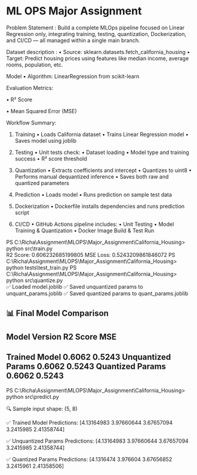 # ML OPS Major Assignment
Problem Statement : 
Build a complete MLOps pipeline focused on Linear Regression only, integrating training, testing,
quantization, Dockerization, and CI/CD — all managed within a single main branch.

Dataset description :
• Source: sklearn.datasets.fetch_california_housing
• Target: Predict housing prices using features like median income, average rooms, population, etc.

Model
• Algorithm: LinearRegression from scikit-learn

Evaluation Metrics:

• R² Score

• Mean Squared Error (MSE)

Workflow Summary:

1. Training
• Loads California dataset
• Trains Linear Regression model
• Saves model using joblib

2. Testing
• Unit tests check:
• Dataset loading
• Model type and training success
• R² score threshold

3. Quantization
• Extracts coefficients and intercept
• Quantizes to uint8
• Performs manual dequantized inference
• Saves both raw and quantized parameters

4. Prediction
• Loads model
• Runs prediction on sample test data

5. Dockerization
• Dockerfile installs dependencies and runs prediction script

6. CI/CD
• GitHub Actions pipeline includes:
• Unit Testing
• Model Training & Quantization
• Docker Image Build & Test Run

PS C:\Richa\Assignment\MLOPS\Major_Assignment\California_Housing> python src\train.py       
R2 Score: 0.606232685199805
MSE Loss: 0.5243209861846072
PS C:\Richa\Assignment\MLOPS\Major_Assignment\California_Housing> python tests\test_train.py
PS C:\Richa\Assignment\MLOPS\Major_Assignment\California_Housing> python src\quantize.py    
✅ Loaded model.joblib
✅ Saved unquantized params to unquant_params.joblib
✅ Saved quantized params to quant_params.joblib

📊 Final Model Comparison
------------------------------------------------------------
Model Version        R2 Score     MSE
------------------------------------------------------------
Trained Model        0.6062       0.5243
Unquantized Params   0.6062       0.5243
Quantized Params     0.6062       0.5243
------------------------------------------------------------
PS C:\Richa\Assignment\MLOPS\Major_Assignment\California_Housing> python src\predict.py 

🔍 Sample input shape: (5, 8)

✅ Trained Model Predictions:
[4.13164983 3.97660644 3.67657094 3.2415985  2.41358744]

✅ Unquantized Params Predictions:
[4.13164983 3.97660644 3.67657094 3.2415985  2.41358744]

✅ Quantized Params Predictions:
[4.1316474  3.976604   3.67656852 3.2415961  2.41358506]
